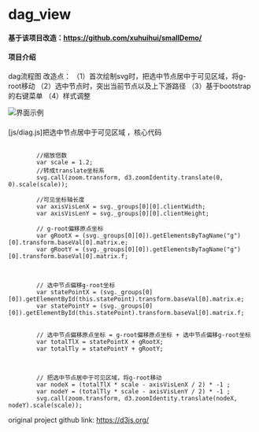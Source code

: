 # dag_view


#### 基于该项目改造：https://github.com/xuhuihui/smallDemo/

#### 项目介绍
dag流程图
  改造点：
    （1）首次绘制svg时，把选中节点居中于可见区域，将g-root移动
    （2）选中节点时，突出当前节点以及上下游路径
    （3）基于bootstrap的右键菜单
    （4）样式调整

![界面示例](https://raw.githubusercontent.com/wiki/zhanghuang03/dag_view/images/pic.jpg "界面示例")


#### 

[js/diag.js]把选中节点居中于可见区域 ，核心代码

```

        //缩放倍数
        var scale = 1.2;
        //转成translate坐标系
        svg.call(zoom.transform, d3.zoomIdentity.translate(0, 0).scale(scale));

        //可见坐标轴长度
        var axisVisLenX = svg._groups[0][0].clientWidth;
        var axisVisLenY = svg._groups[0][0].clientHeight;

        // g-root偏移原点坐标
        var gRootX = (svg._groups[0][0]).getElementsByTagName("g")[0].transform.baseVal[0].matrix.e;
        var gRootY = (svg._groups[0][0]).getElementsByTagName("g")[0].transform.baseVal[0].matrix.f;



        // 选中节点偏移g-root坐标
        var statePointX = (svg._groups[0][0]).getElementById(this.statePoint).transform.baseVal[0].matrix.e;
        var statePointY = (svg._groups[0][0]).getElementById(this.statePoint).transform.baseVal[0].matrix.f;


        // 选中节点偏移原点坐标 = g-root偏移原点坐标 + 选中节点偏移g-root坐标
        var totalTlX = statePointX + gRootX;
        var totalTly = statePointY + gRootY;

         

        // 把选中节点居中于可见区域，将g-root移动
        var nodeX = (totalTlX * scale - axisVisLenX / 2) * -1 ;
        var nodeY = (totalTly * scale - axisVisLenY / 2) * -1 ;
        svg.call(zoom.transform, d3.zoomIdentity.translate(nodeX, nodeY).scale(scale));
```

original project github link: https://d3js.org/
